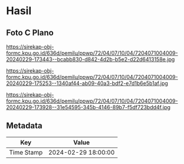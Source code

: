 # Hasil

## Foto C Plano

https://sirekap-obj-formc.kpu.go.id/636d/pemilu/ppwp/72/04/07/10/04/7204071004009-20240229-173443--bcabb830-d842-4d2b-b5e2-d22d6413158e.jpg

https://sirekap-obj-formc.kpu.go.id/636d/pemilu/ppwp/72/04/07/10/04/7204071004009-20240229-175253--1340af44-ab09-40a3-bdf2-e7d1b6e5b1af.jpg

https://sirekap-obj-formc.kpu.go.id/636d/pemilu/ppwp/72/04/07/10/04/7204071004009-20240229-173928--31e54595-345b-4146-89b7-f5df723bdd4f.jpg


## Metadata

| Key        | Value               |
| ---------- | ------------------- |
| Time Stamp | 2024-02-29 18:00:00 |



